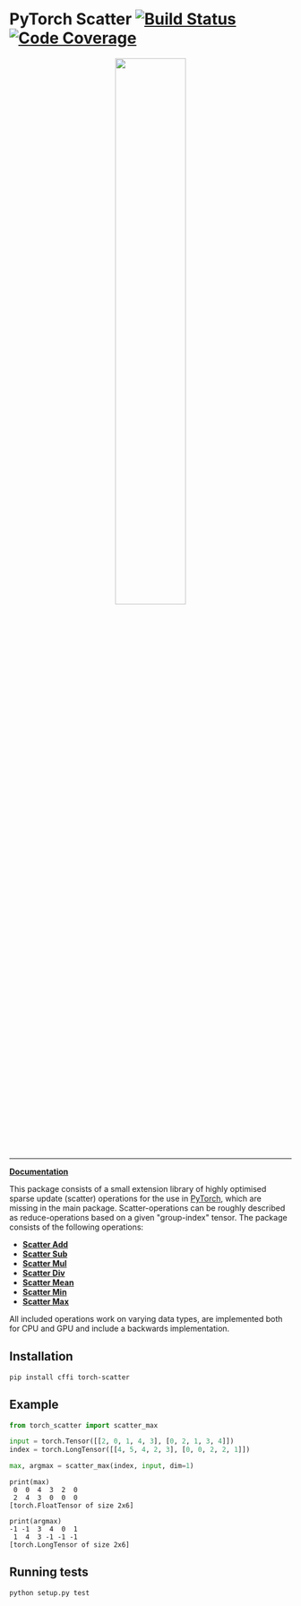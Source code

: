[build-image]: https://travis-ci.org/rusty1s/pytorch_scatter.svg?branch=master
[build-url]: https://travis-ci.org/rusty1s/pytorch_scatter
[coverage-image]: https://codecov.io/gh/rusty1s/pytorch_scatter/branch/master/graph/badge.svg
[coverage-url]: https://codecov.io/github/rusty1s/pytorch_scatter?branch=master

# PyTorch Scatter [![Build Status][build-image]][build-url] [![Code Coverage][coverage-image]][coverage-url]

<p align="center">
  <img width="50%" src="https://raw.githubusercontent.com/rusty1s/pytorch_scatter/master/docs/source/_figures/add.svg?sanitize=true" />
</p>

--------------------------------------------------------------------------------

**[Documentation](http://rusty1s.github.io/pytorch_scatter)**

This package consists of a small extension library of highly optimised sparse update (scatter) operations for the use in [PyTorch](http://pytorch.org/), which are missing in the main package.
Scatter-operations can be roughly described as reduce-operations based on a given "group-index" tensor.
The package consists of the following operations:

* [**Scatter Add**](https://rusty1s.github.io/pytorch_scatter/functions/add.html)
* [**Scatter Sub**](https://rusty1s.github.io/pytorch_scatter/functions/sub.html)
* [**Scatter Mul**](https://rusty1s.github.io/pytorch_scatter/functions/mul.html)
* [**Scatter Div**](https://rusty1s.github.io/pytorch_scatter/functions/div.html)
* [**Scatter Mean**](https://rusty1s.github.io/pytorch_scatter/functions/mean.html)
* [**Scatter Min**](https://rusty1s.github.io/pytorch_scatter/functions/min.html)
* [**Scatter Max**](https://rusty1s.github.io/pytorch_scatter/functions/max.html)

All included operations work on varying data types, are implemented both for CPU and GPU and include a backwards implementation.

## Installation

```
pip install cffi torch-scatter
```

## Example

```py
from torch_scatter import scatter_max

input = torch.Tensor([[2, 0, 1, 4, 3], [0, 2, 1, 3, 4]])
index = torch.LongTensor([[4, 5, 4, 2, 3], [0, 0, 2, 2, 1]])

max, argmax = scatter_max(index, input, dim=1)
```

```
print(max)
 0  0  4  3  2  0
 2  4  3  0  0  0
[torch.FloatTensor of size 2x6]

print(argmax)
-1 -1  3  4  0  1
 1  4  3 -1 -1 -1
[torch.LongTensor of size 2x6]
```

## Running tests

```
python setup.py test
```
